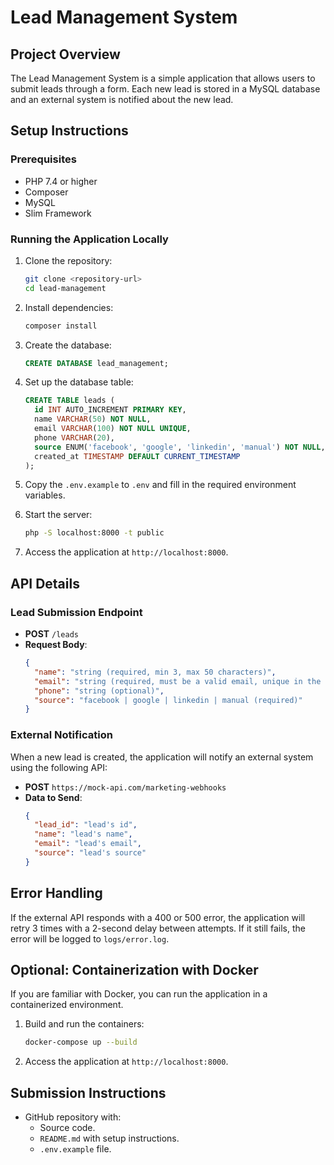 # Lead Management System

## Project Overview
The Lead Management System is a simple application that allows users to submit leads through a form. Each new lead is stored in a MySQL database and an external system is notified about the new lead.

## Setup Instructions

### Prerequisites
- PHP 7.4 or higher
- Composer
- MySQL
- Slim Framework

### Running the Application Locally

1. Clone the repository:
   ```bash
   git clone <repository-url>
   cd lead-management
   ```

2. Install dependencies:
   ```bash
   composer install
   ```

3. Create the database:
   ```sql
   CREATE DATABASE lead_management;
   ```

4. Set up the database table:
   ```sql
   CREATE TABLE leads (
     id INT AUTO_INCREMENT PRIMARY KEY,
     name VARCHAR(50) NOT NULL,
     email VARCHAR(100) NOT NULL UNIQUE,
     phone VARCHAR(20),
     source ENUM('facebook', 'google', 'linkedin', 'manual') NOT NULL,
     created_at TIMESTAMP DEFAULT CURRENT_TIMESTAMP
   );
   ```

5. Copy the `.env.example` to `.env` and fill in the required environment variables.

6. Start the server:
   ```bash
   php -S localhost:8000 -t public
   ```

7. Access the application at `http://localhost:8000`.

## API Details

### Lead Submission Endpoint
- **POST** `/leads`
- **Request Body**:
  ```json
  {
    "name": "string (required, min 3, max 50 characters)",
    "email": "string (required, must be a valid email, unique in the database)",
    "phone": "string (optional)",
    "source": "facebook | google | linkedin | manual (required)"
  }
  ```

### External Notification
When a new lead is created, the application will notify an external system using the following API:
- **POST** `https://mock-api.com/marketing-webhooks`
- **Data to Send**:
  ```json
  {
    "lead_id": "lead's id",
    "name": "lead's name",
    "email": "lead's email",
    "source": "lead's source"
  }
  ```

## Error Handling
If the external API responds with a 400 or 500 error, the application will retry 3 times with a 2-second delay between attempts. If it still fails, the error will be logged to `logs/error.log`.

## Optional: Containerization with Docker
If you are familiar with Docker, you can run the application in a containerized environment. 

1. Build and run the containers:
   ```bash
   docker-compose up --build
   ```

2. Access the application at `http://localhost:8000`.

## Submission Instructions
- GitHub repository with:
  - Source code.
  - `README.md` with setup instructions.
  - `.env.example` file.
